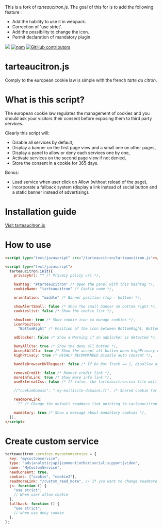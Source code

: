 This is a fork of _tarteaucitron.js_. The goal of this for is to add the following feature :

- Add the hability to use it in webpack.
- Correction of 'use strict'.
- Add the possibility to change the icon.
- Permit declaration of mandatory plugin.

[![](https://data.jsdelivr.com/v1/package/gh/AmauriC/tarteaucitron.js/badge)](https://www.jsdelivr.com/package/gh/AmauriC/tarteaucitron.js)
[![npm](https://img.shields.io/npm/v/tarteaucitronjs.svg)](https://www.npmjs.com/package/tarteaucitronjs) [![GitHub contributors](https://img.shields.io/github/contributors/AmauriC/tarteaucitron.js.svg)](https://github.com/AmauriC/tarteaucitron.js/graphs/contributors)

# tarteaucitron.js

Comply to the european cookie law is simple with the french _tarte au citron_.

# What is this script?

The european cookie law regulates the management of cookies and you should ask your visitors their consent before exposing them to third party services.

Clearly this script will:

- Disable all services by default,
- Display a banner on the first page view and a small one on other pages,
- Display a panel to allow or deny each services one by one,
- Activate services on the second page view if not denied,
- Store the consent in a cookie for 365 days.

Bonus:

- Load service when user click on Allow (without reload of the page),
- Incorporate a fallback system (display a link instead of social button and a static banner instead of advertising).

# Installation guide

[Visit tarteaucitron.io](https://tarteaucitron.io/)

# How to use

```html
<script type="text/javascript" src="/tarteaucitron/tarteaucitron.js"></script>

<script type="text/javascript">
  tarteaucitron.init({
    privacyUrl: "" /* Privacy policy url */,

    hashtag: "#tarteaucitron" /* Open the panel with this hashtag */,
    cookieName: "tarteaucitron" /* Cookie name */,

    orientation: "middle" /* Banner position (top - bottom) */,

    showAlertSmall: false /* Show the small banner on bottom right */,
    cookieslist: false /* Show the cookie list */,

    showIcon: true /* Show cookie icon to manage cookies */,
    iconPosition:
      "BottomRight" /* Position of the icon between BottomRight, BottomLeft, TopRight and TopLeft */,

    adblocker: false /* Show a Warning if an adblocker is detected */,

    DenyAllCta: true /* Show the deny all button */,
    AcceptAllCta: true /* Show the accept all button when highPrivacy on */,
    highPrivacy: true /* HIGHLY RECOMMANDED Disable auto consent */,

    handleBrowserDNTRequest: false /* If Do Not Track == 1, disallow all */,

    removeCredit: false /* Remove credit link */,
    moreInfoLink: true /* Show more info link */,
    useExternalCss: false /* If false, the tarteaucitron.css file will be loaded */,

    //"cookieDomain": ".my-multisite-domaine.fr", /* Shared cookie for subdomain website */

    readmoreLink:
      "" /* Change the default readmore link pointing to tarteaucitron.io */,

    mandatory: true /* Show a message about mandatory cookies */,
  });
</script>
```

# Create custom service

```js
tarteaucitron.services.mycustomservice = {
  key: "mycustomservice",
  type: "ads|analytic|api|comment|other|social|support|video",
  name: "MyCustomService",
  needConsent: true,
  cookies: ["cookie", "cookie2"],
  readmoreLink: "/custom_read_more", // If you want to change readmore link
  js: function () {
    "use strict";
    // When user allow cookie
  },
  fallback: function () {
    "use strict";
    // when use deny cookie
  },
};
```
